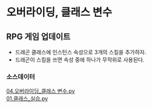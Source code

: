 # 오버라이딩, 클래스 변수

## RPG 게임 업데이트

- 드래곤 클래스에 인스턴스 속성으로 3개의 스킬을 추가하자.
- 드래곤이 스킬을 쓰면 속성 중에 하나가 무작위로 사용된다.

### 소스데이터
[04.오버라이딩_클래스 변수.py](../code/04.오버라이딩_클래스변수.py)  
[01.클래스_실습.py](../code/실습/01.클래스_실습.py)